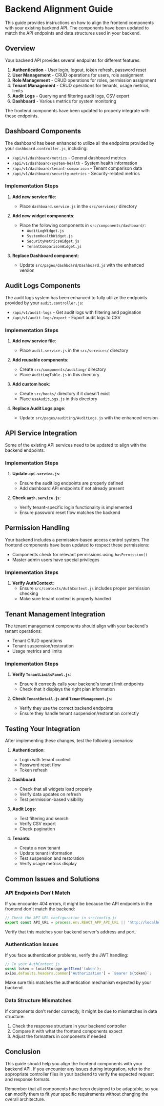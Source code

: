 # Backend Alignment Guide

This guide provides instructions on how to align the frontend components with your existing backend API. The components have been updated to match the API endpoints and data structures used in your backend.

## Overview

Your backend API provides several endpoints for different features:

1. **Authentication** - User login, logout, token refresh, password reset
2. **User Management** - CRUD operations for users, role assignment
3. **Role Management** - CRUD operations for roles, permission assignment
4. **Tenant Management** - CRUD operations for tenants, usage metrics, limits
5. **Audit Logs** - Querying and filtering audit logs, CSV export
6. **Dashboard** - Various metrics for system monitoring

The frontend components have been updated to properly integrate with these endpoints.

## Dashboard Components

The dashboard has been enhanced to utilize all the endpoints provided by your `dashboard.controller.js`, including:

- `/api/v1/dashboard/metrics` - General dashboard metrics
- `/api/v1/dashboard/system-health` - System health information
- `/api/v1/dashboard/tenant-comparison` - Tenant comparison data
- `/api/v1/dashboard/security-metrics` - Security-related metrics

### Implementation Steps

1. **Add new service file**:
   - Place `dashboard.service.js` in the `src/services/` directory

2. **Add new widget components**:
   - Place the following components in `src/components/dashboard/`:
     - `AuditLogWidget.js`
     - `SystemHealthWidget.js`
     - `SecurityMetricsWidget.js`
     - `TenantComparisonWidget.js`

3. **Replace Dashboard component**:
   - Update `src/pages/dashboard/Dashboard.js` with the enhanced version

## Audit Logs Components

The audit logs system has been enhanced to fully utilize the endpoints provided by your `audit.controller.js`:

- `/api/v1/audit-logs` - Get audit logs with filtering and pagination
- `/api/v1/audit-logs/export` - Export audit logs to CSV

### Implementation Steps

1. **Add new service file**:
   - Place `audit.service.js` in the `src/services/` directory

2. **Add reusable components**:
   - Create `src/components/auditing/` directory
   - Place `AuditLogTable.js` in this directory

3. **Add custom hook**:
   - Create `src/hooks/` directory if it doesn't exist
   - Place `useAuditLogs.js` in this directory

4. **Replace Audit Logs page**:
   - Update `src/pages/auditing/AuditLogs.js` with the enhanced version

## API Service Integration

Some of the existing API services need to be updated to align with the backend endpoints:

### Implementation Steps

1. **Update `api.service.js`**:
   - Ensure the audit log endpoints are properly defined
   - Add dashboard API endpoints if not already present

2. **Check `auth.service.js`**:
   - Verify tenant-specific login functionality is implemented
   - Ensure password reset flow matches the backend

## Permission Handling

Your backend includes a permission-based access control system. The frontend components have been updated to respect these permissions:

- Components check for relevant permissions using `hasPermission()`
- Master admin users have special privileges

### Implementation Steps

1. **Verify AuthContext**:
   - Ensure `src/contexts/AuthContext.js` includes proper permission checking
   - Make sure tenant context is properly handled

## Tenant Management Integration

The tenant management components should align with your backend's tenant operations:

- Tenant CRUD operations
- Tenant suspension/restoration
- Usage metrics and limits

### Implementation Steps

1. **Verify `TenantLimitsPanel.js`**:
   - Ensure it correctly calls your backend's tenant limit endpoints
   - Check that it displays the right plan information

2. **Check `TenantDetail.js` and `TenantManagement.js`**:
   - Verify they use the correct backend endpoints
   - Ensure they handle tenant suspension/restoration correctly

## Testing Your Integration

After implementing these changes, test the following scenarios:

1. **Authentication**:
   - Login with tenant context
   - Password reset flow
   - Token refresh

2. **Dashboard**:
   - Check that all widgets load properly
   - Verify data updates on refresh
   - Test permission-based visibility

3. **Audit Logs**:
   - Test filtering and search
   - Verify CSV export
   - Check pagination

4. **Tenants**:
   - Create a new tenant
   - Update tenant information
   - Test suspension and restoration
   - Verify usage metrics display

## Common Issues and Solutions

### API Endpoints Don't Match

If you encounter 404 errors, it might be because the API endpoints in the frontend don't match the backend:

```javascript
// Check the API URL configuration in src/config.js
export const API_URL = process.env.REACT_APP_API_URL || 'http://localhost:5001';
```

Verify that this matches your backend server's address and port.

### Authentication Issues

If you face authentication problems, verify the JWT handling:

```javascript
// In your AuthContext.js
const token = localStorage.getItem('token');
axios.defaults.headers.common['Authorization'] = `Bearer ${token}`;
```

Make sure this matches the authentication mechanism expected by your backend.

### Data Structure Mismatches

If components don't render correctly, it might be due to mismatches in data structure:

1. Check the response structure in your backend controller
2. Compare it with what the frontend components expect
3. Adjust the formatters in components if needed

## Conclusion

This guide should help you align the frontend components with your backend API. If you encounter any issues during integration, refer to the appropriate controller files in your backend to verify the expected request and response formats.

Remember that all components have been designed to be adaptable, so you can modify them to fit your specific requirements without changing the overall architecture.